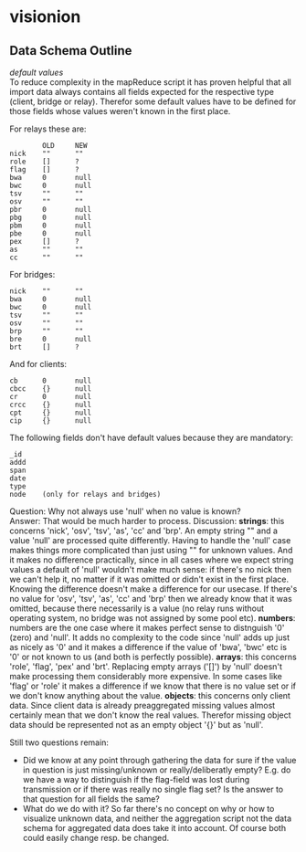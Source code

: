 ﻿# visionion

## Data Schema Outline

_default values_   
To reduce complexity in the mapReduce script it has proven helpful that all import data always contains all fields expected for the respective type (client, bridge or relay). Therefor some default values have to be defined for those fields whose values weren't known in the first place. 

For relays these are:

			OLD		NEW
	nick	""		""	
	role	[]		?
	flag	[]		?
	bwa		0		null
	bwc		0		null
	tsv		""		""
	osv		""		""
	pbr		0		null
	pbg		0		null
	pbm		0		null
	pbe		0		null
	pex		[]		?
	as		""		""
	cc		""		""
	
For bridges:

	nick	""		""
	bwa		0		null
	bwc		0		null
	tsv		""		""
	osv		""		""
	brp		""		""
	bre		0		null
	brt		[]		?
	
And for clients:

	cb		0		null
	cbcc	{}		null		
	cr		0		null
	crcc	{}		null
	cpt		{}		null
	cip		{}		null

The following fields don't have default values because they are mandatory:
	
	_id
	addd
	span
	date
	type
	node	(only for relays and bridges)
	
Question: Why not always use 'null' when no value is known?  
Answer: That would be much harder to process.
Discussion: 
**strings**: this concerns 'nick', 'osv', 'tsv', 'as', 'cc' and 'brp'. An empty string "" and a value 'null' are processed quite differently. Having to handle the 'null' case makes things more complicated than just using "" for unknown values. And it makes no difference practically, since in all cases where we expect string values a default of 'null' wouldn't make much sense: if there's no nick then we can't help it, no matter if it was omitted or didn't exist in the first place. Knowing the difference doesn't make a difference for our usecase. If there's no value for 'osv', 'tsv', 'as', 'cc' and 'brp' then we already know that it was omitted, because there necessarily is a value (no relay runs without operating system, no bridge was not assigned by some pool etc).
**numbers**: numbers are the one case where it makes perfect sense to distnguish '0' (zero) and 'null'. It adds no complexity to the code since 'null' adds up just as nicely as '0' and it makes a difference if the value of 'bwa', 'bwc' etc is '0' or not known to us (and both is perfectly possible).
**arrays**: this concerns 'role', 'flag', 'pex' and 'brt'. Replacing empty arrays ('[]') by 'null' doesn't make processing them considerably more expensive. In some cases like 'flag' or 'role' it makes a difference if we know that there is no value set or if we don't know anything about the value. 
**objects**: this concerns only client data. Since client data is already preaggregated missing values almost certainly mean that we don't know the real values. Therefor missing object data should be represented not as an empty object '{}' but as 'null'.

Still two questions remain:   
- Did we know at any point through gathering the data for sure if the value in question is just missing/unknown or really/deliberatly empty? E.g. do we have a way to distinguish if the flag-field was lost during transmission or if there was really no single flag set? Is the answer to that question for all fields the same?   
- What do we do with it? So far there's no concept on why or how to visualize unknown data, and neither the aggregation script not the data schema for aggregated data does take it into account. Of course both could easily change resp. be changed. 